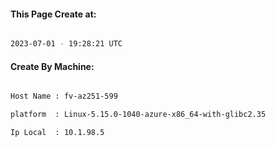 
   
#### This Page Create at:

```bash

2023-07-01 - 19:28:21 UTC

```

#### Create By Machine:

```bash

Host Name : fv-az251-599

platform  : Linux-5.15.0-1040-azure-x86_64-with-glibc2.35

Ip Local  : 10.1.98.5

```

